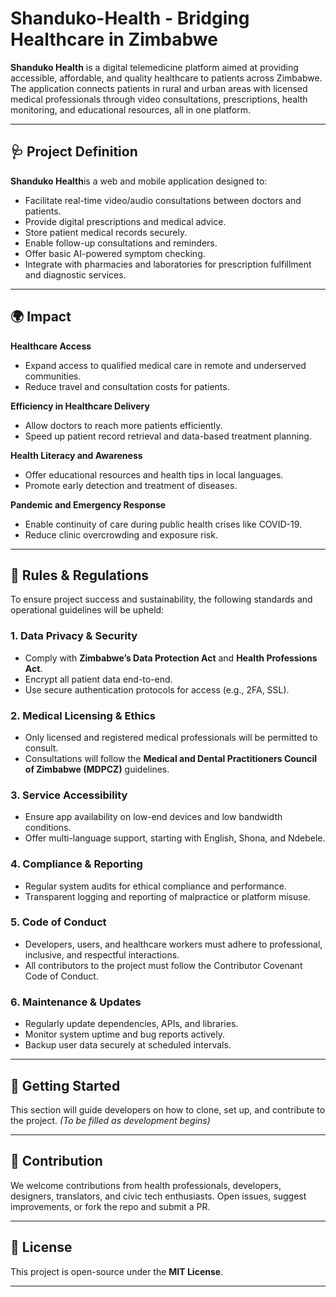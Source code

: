 # Shanduko-Health - Bridging Healthcare in Zimbabwe

**Shanduko Health** is a digital telemedicine platform aimed at providing accessible, affordable, and quality healthcare to patients across Zimbabwe. The application connects patients in rural and urban areas with licensed medical professionals through video consultations, prescriptions, health monitoring, and educational resources, all in one platform.

---

## 🩺 Project Definition

  **Shanduko Health**is a web and mobile application designed to:
- Facilitate real-time video/audio consultations between doctors and patients.
- Provide digital prescriptions and medical advice.
- Store patient medical records securely.
- Enable follow-up consultations and reminders.
- Offer basic AI-powered symptom checking.
- Integrate with pharmacies and laboratories for prescription fulfillment and diagnostic services.

---

## 🌍 Impact

**Healthcare Access**  
- Expand access to qualified medical care in remote and underserved communities.
- Reduce travel and consultation costs for patients.

**Efficiency in Healthcare Delivery**  
- Allow doctors to reach more patients efficiently.
- Speed up patient record retrieval and data-based treatment planning.

**Health Literacy and Awareness**  
- Offer educational resources and health tips in local languages.
- Promote early detection and treatment of diseases.

**Pandemic and Emergency Response**  
- Enable continuity of care during public health crises like COVID-19.
- Reduce clinic overcrowding and exposure risk.

---

## 📜 Rules & Regulations

To ensure project success and sustainability, the following standards and operational guidelines will be upheld:

### 1. **Data Privacy & Security**
- Comply with **Zimbabwe’s Data Protection Act** and **Health Professions Act**.
- Encrypt all patient data end-to-end.
- Use secure authentication protocols for access (e.g., 2FA, SSL).

### 2. **Medical Licensing & Ethics**
- Only licensed and registered medical professionals will be permitted to consult.
- Consultations will follow the **Medical and Dental Practitioners Council of Zimbabwe (MDPCZ)** guidelines.

### 3. **Service Accessibility**
- Ensure app availability on low-end devices and low bandwidth conditions.
- Offer multi-language support, starting with English, Shona, and Ndebele.

### 4. **Compliance & Reporting**
- Regular system audits for ethical compliance and performance.
- Transparent logging and reporting of malpractice or platform misuse.

### 5. **Code of Conduct**
- Developers, users, and healthcare workers must adhere to professional, inclusive, and respectful interactions.
- All contributors to the project must follow the Contributor Covenant Code of Conduct.

### 6. **Maintenance & Updates**
- Regularly update dependencies, APIs, and libraries.
- Monitor system uptime and bug reports actively.
- Backup user data securely at scheduled intervals.

---

## 🚀 Getting Started

This section will guide developers on how to clone, set up, and contribute to the project. *(To be filled as development begins)*

---

## 🤝 Contribution

We welcome contributions from health professionals, developers, designers, translators, and civic tech enthusiasts. Open issues, suggest improvements, or fork the repo and submit a PR.

---

## 📄 License

This project is open-source under the **MIT License**.

---




